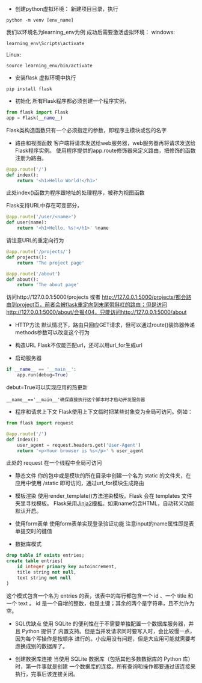 - 创建python虚拟环境：
新建项目目录，执行
```
python -m venv [env_name]
```
我们以环境名为learning_env为例
成功后需要激活虚拟环境：
windows:
```
learning_env\Scripts\activate
```
Linux:
```
source learning_env/bin/activate
```

- 安装flask
虚拟环境中执行
```shell
pip install flask
```

- 初始化
所有Flask程序都必须创建一个程序实例，
```python
from flask import Flask
app = Flask(__name__)
```
Flask类构造函数只有一个必须指定的参数，即程序主模块或包的名字

- 路由和视图函数
客户端将请求发送给web服务器，web服务器再将请求发送给Flask程序实例。
使用程序提供的app.route修饰器来定义路由，把修饰的函数注册为路由。
```python
@app.route('/')
def index():
	return '<h1>Hello World!</h1>'
```
此处index()函数为程序跟地址的处理程序，被称为视图函数

Flask支持URL中存在可变部分，
```python
@app.route('/user/<name>')
def user(name):
	return '<h1>Hello, %s!</h1>' %name
```

请注意URL的重定向行为
```python
@app.route('/projects/')
def projects():
    return 'The project page'

@app.route('/about')
def about():
    return 'The about page'
```
访问http://127.0.0.1:5000/projects 或者 http://127.0.0.1:5000/projects/都会路由到project页，前者会被flask重定向到末尾带斜杠的路由；但是访问http://127.0.0.1:5000/about/会报404，只能访问http://127.0.0.1:5000/about


- HTTP方法
默认情况下，路由只回应GET请求，但可以通过route()装饰器传递methods参数可以改变这个行为

- 构造URL
Flask不仅能匹配url，还可以用url_for生成url 


- 启动服务器
```python
if __name__ == '__main__':
	app.run(debug=True)
```
debut=True可以实现应用的热更新
```
__name__=='__main__'确保直接执行这个脚本时才启动开发服务器
```

- 程序和请求上下文
Flask使用上下文临时把某些对象变为全局可访问。例如：
```python
from flask import request

@app.route('/')
def index():
	user_agent = request.headers.get('User-Agent')
	return '<p>Your browser is %s</p>' % user_agent
```
此处的 request 在一个线程中全局可访问

- 静态文件
你的包中或是模块的所在目录中创建一个名为 static 的文件夹，在应用中使用 /static 即可访问，通过url_for模块生成路由

- 模板渲染
使用render_template()方法渲染模板。Flask 会在 templates 文件夹里寻找模板。
Flask采用[Jinja2模板](http://docs.jinkan.org/docs/jinja2/)。如果name包含HTML，自动转义功能默认开启。

- 使用form表单
使用form表单实现登录验证功能
注意input的name属性即是表单提交时的键值

- 数据库模式
```sql
drop table if exists entries;
create table entries(
	id integer primary key autoincrement,
	title string not null,
	text string not null
)
```
这个模式包含一个名为 entries 的表，该表中的每行都包含一个 id 、一个 title 和一个 text 。 id 是一个自增的整数，也是主键；其余的两个是字符串，且不允许为空。

- SQL优缺点
使用 SQLite 的便利性在于不需要单独配置一个数据库服务器，并且 Python 提供了 内置支持。但是当并发请求同时要写入时，会比较慢一点，因为每个写操作是按顺序 进行的。小应用没有问题，但是大应用可能就需要考虑换成别的数据库了。

- 创建数据库连接
当使用 SQLite 数据库（包括其他多数数据库的 Python 库）时，第一件事就是创建 一个数据库的连接。所有查询和操作都要通过该连接来执行，完事后该连接关闭。
